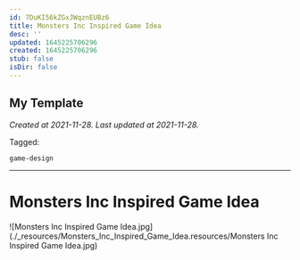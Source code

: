 ```yaml
---
id: 7DuKI56kZGxJWqznEUBz6
title: Monsters Inc Inspired Game Idea
desc: ''
updated: 1645225706296
created: 1645225706296
stub: false
isDir: false
---
```

My Template
---

_Created at 2021-11-28._
_Last updated at 2021-11-28._



Tagged: 
```
game-design
```


---

# Monsters Inc Inspired Game Idea


![Monsters Inc Inspired Game Idea.jpg](./_resources/Monsters_Inc_Inspired_Game_Idea.resources/Monsters Inc Inspired Game Idea.jpg)

